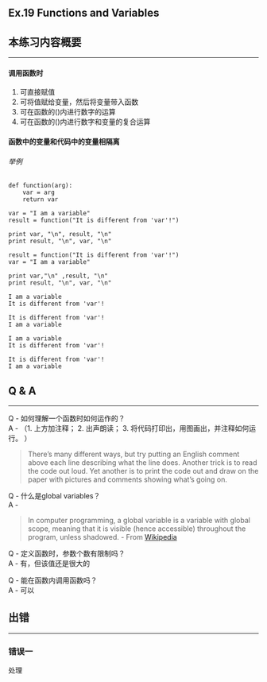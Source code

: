 ## Ex.19 Functions and Variables



## 本练习内容概要
***
#### 调用函数时  
1. 可直接赋值  
2. 可将值赋给变量，然后将变量带入函数  
3. 可在函数的()内进行数字的运算  
4. 可在函数的()内进行数字和变量的复合运算  


#### 函数中的变量和代码中的变量相隔离
###### 举例

	def function(arg):
		var = arg
		return var

	var = "I am a variable"
	result = function("It is different from 'var'!")
	
	print var, "\n", result, "\n"
	print result, "\n", var, "\n"
	
	result = function("It is different from 'var'!")
	var = "I am a variable"	 
	
	print var,"\n" ,result, "\n"
	print result, "\n", var, "\n"
	
	I am a variable 
	It is different from 'var'!
	
	It is different from 'var'! 
	I am a variable
	
	I am a variable 
	It is different from 'var'!
	
	It is different from 'var'! 
	I am a variable


## Q & A
***
Q - 如何理解一个函数时如何运作的？  
A - （1. 上方加注释； 2. 出声朗读； 3. 将代码打印出，用图画出，并注释如何运行。 ）
> There’s many different ways, but try putting an English comment above each line describing what the line does. Another trick is to read the code out loud. Yet another is to print the code out and draw on the paper with pictures and comments showing what’s going on.  

Q - 什么是global variables？  
A - 
> In computer programming, a global variable is a variable with global scope, meaning that it is visible (hence accessible) throughout the program, unless shadowed. - From [Wikipedia](https://en.wikipedia.org/wiki/Global_variable)

Q - 定义函数时，参数个数有限制吗？   
A - 有，但该值还是很大的

Q - 能在函数内调用函数吗？   
A - 可以

	
## 出错
***
### 错误一  

处理


